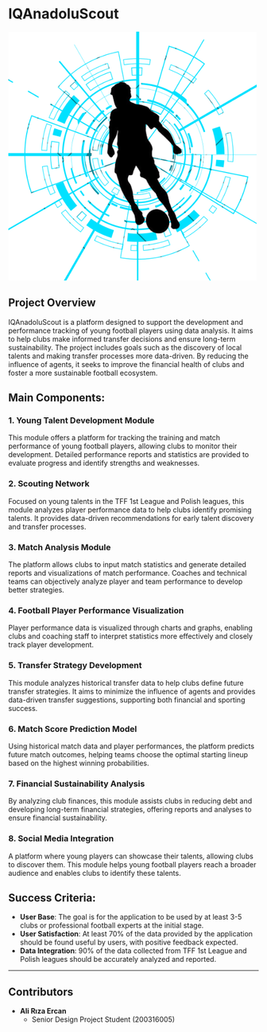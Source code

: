 # IQAnadoluScout

![IQAS](IQAnadoluScout.png)

## Project Overview

IQAnadoluScout is a platform designed to support the development and performance tracking of young football players using data analysis. It aims to help clubs make informed transfer decisions and ensure long-term sustainability. The project includes goals such as the discovery of local talents and making transfer processes more data-driven. By reducing the influence of agents, it seeks to improve the financial health of clubs and foster a more sustainable football ecosystem.

## Main Components:

### 1. Young Talent Development Module
This module offers a platform for tracking the training and match performance of young football players, allowing clubs to monitor their development. Detailed performance reports and statistics are provided to evaluate progress and identify strengths and weaknesses.

### 2. Scouting Network
Focused on young talents in the TFF 1st League and Polish leagues, this module analyzes player performance data to help clubs identify promising talents. It provides data-driven recommendations for early talent discovery and transfer processes.

### 3. Match Analysis Module
The platform allows clubs to input match statistics and generate detailed reports and visualizations of match performance. Coaches and technical teams can objectively analyze player and team performance to develop better strategies.

### 4. Football Player Performance Visualization
Player performance data is visualized through charts and graphs, enabling clubs and coaching staff to interpret statistics more effectively and closely track player development.

### 5. Transfer Strategy Development
This module analyzes historical transfer data to help clubs define future transfer strategies. It aims to minimize the influence of agents and provides data-driven transfer suggestions, supporting both financial and sporting success.

### 6. Match Score Prediction Model
Using historical match data and player performances, the platform predicts future match outcomes, helping teams choose the optimal starting lineup based on the highest winning probabilities.

### 7. Financial Sustainability Analysis
By analyzing club finances, this module assists clubs in reducing debt and developing long-term financial strategies, offering reports and analyses to ensure financial sustainability.

### 8. Social Media Integration
A platform where young players can showcase their talents, allowing clubs to discover them. This module helps young football players reach a broader audience and enables clubs to identify these talents.

## Success Criteria:

- **User Base**: The goal is for the application to be used by at least 3-5 clubs or professional football experts at the initial stage.
- **User Satisfaction**: At least 70% of the data provided by the application should be found useful by users, with positive feedback expected.
- **Data Integration**: 90% of the data collected from TFF 1st League and Polish leagues should be accurately analyzed and reported.

---

## Contributors
- **Ali Rıza Ercan**
  - Senior Design Project Student (200316005)